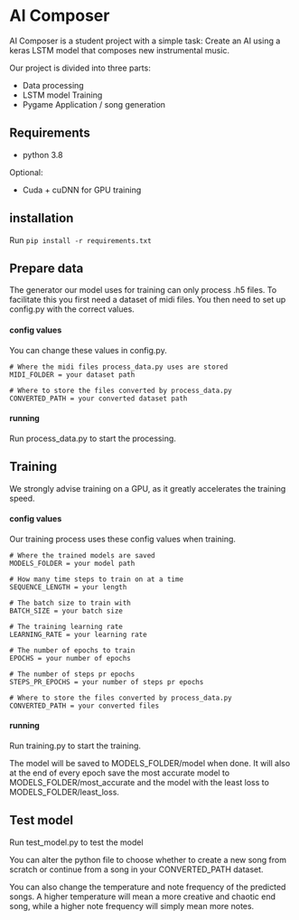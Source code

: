 # AI Composer

AI Composer is a student project with a simple task: Create an AI using a keras LSTM model that composes new instrumental music. 

Our project is divided into three parts:
* Data processing
* LSTM model Training
* Pygame Application / song generation

## Requirements
* python 3.8

Optional:
* Cuda + cuDNN for GPU training

## installation
Run ```pip install -r requirements.txt```

## Prepare data
The generator our model uses for training can only process .h5 files. 
To facilitate this you first need a dataset of midi files. 
You then need to set up config.py with the correct values.
#### config values
You can change these values in config.py.
```
# Where the midi files process_data.py uses are stored
MIDI_FOLDER = your dataset path

# Where to store the files converted by process_data.py
CONVERTED_PATH = your converted dataset path
```
#### running
Run process_data.py to start the processing. 
 
## Training
We strongly advise training on a GPU, as it greatly accelerates the training speed.
#### config values
Our training process uses these config values when training. 
```
# Where the trained models are saved
MODELS_FOLDER = your model path

# How many time steps to train on at a time
SEQUENCE_LENGTH = your length

# The batch size to train with
BATCH_SIZE = your batch size

# The training learning rate
LEARNING_RATE = your learning rate

# The number of epochs to train
EPOCHS = your number of epochs

# The number of steps pr epochs
STEPS_PR_EPOCHS = your number of steps pr epochs

# Where to store the files converted by process_data.py
CONVERTED_PATH = your converted files
```
#### running
Run training.py to start the training. 
 
The model will be saved to MODELS_FOLDER/model when done. 
It will also at the end of every epoch save the most accurate model to MODELS_FOLDER/most_accurate and the model with the
 least loss to MODELS_FOLDER/least_loss.
 
 ## Test model
 Run test_model.py to test the model
 
 You can alter the python file to choose whether to create a new song from scratch or
  continue from a song in your CONVERTED_PATH dataset.
  
  
  You can also change the temperature and note frequency of the predicted songs. 
  A higher temperature will mean a more creative and chaotic end song, 
  while a higher note frequency will simply mean more notes.
 
